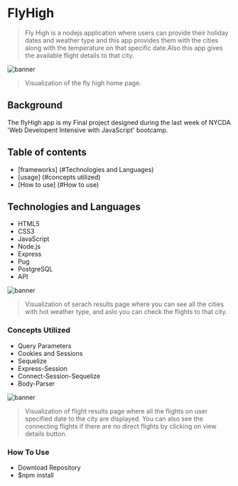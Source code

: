 # FlyHigh
> Fly High is a nodejs application where users can provide their holiday dates and weather type  and this app provides them with the cities along with  the temperature on that specific date.Also this app gives the available flight details to that city. 


![banner](https://github.com/mumtazakhtar/FlyHigh/blob/master/public/images/screenshots/homepage.png?raw=true)
> Visualization of the fly high home page.


## Background

The flyHigh app is my Final project designed during the last week of NYCDA 'Web Developent Intensive with JavaScript' bootcamp.


## Table of contents

- [frameworks] (#Technologies and Languages)
- [usage] (#concepts utilized)
- [How to use] (#How to use)

## Technologies and Languages
+ HTML5
+ CSS3
+ JavaScript
+ Node.js
+ Express
+ Pug
+ PostgreSQL
+ API



![banner](https://github.com/mumtazakhtar/FlyHigh/blob/master/public/images/screenshots/searchpage.png?raw=true)
> Visualization of serach results page where you can see all the cities with hot weather type, and aslo you can check the flights to that city.

### Concepts Utilized
+ Query Parameters
+ Cookies and Sessions
+ Sequelize
+ Express-Session
+ Connect-Session-Sequelize
+ Body-Parser


![banner](https://github.com/mumtazakhtar/FlyHigh/blob/master/public/images/screenshots/flightresults.png?raw=true)
> Visualization of flight results page where all the flights on user specified date to the city are displayed. You can also see the connecting flights if there are no direct flights by clicking on view details button.



### How To Use
+ Download Repository
+ $npm install
